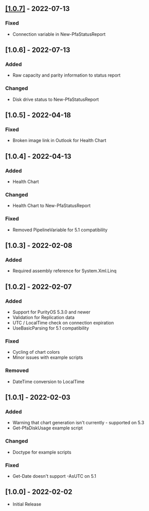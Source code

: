 ## [[1.0.7]](https://github.com/saidbrandon/PureStorage.FlashArray.Reporting/compare/1.0.6...1.0.7) - 2022-07-13
### Fixed
- Connection variable in New-PfaStatusReport

## [1.0.6] - 2022-07-13
### Added
- Raw capacity and parity information to status report

### Changed
- Disk drive status to New-PfaStatusReport
 
## [1.0.5] - 2022-04-18
### Fixed
- Broken image link in Outlook for Health Chart

## [1.0.4] - 2022-04-13
### Added
- Health Chart

### Changed
- Health Chart to New-PfaStatusReport

### Fixed
- Removed PipelineVariable for 5.1 compatibility

## [1.0.3] - 2022-02-08
### Added
- Required assembly reference for System.Xml.Linq

## [1.0.2] - 2022-02-07
### Added
- Support for PurityOS 5.3.0 and newer
- Validation for Replication data
- UTC / LocalTime check on connection expiration
- UseBasicParsing for 5.1 compatibility

### Fixed
- Cycling of chart colors
- Minor issues with example scripts

### Removed
- DateTime conversion to LocalTime

## [1.0.1] - 2022-02-03
### Added
- Warning that chart generation isn't currently - supported on 5.3
- Get-PfaDiskUsage example script

### Changed
- Doctype for example scripts

### Fixed
- Get-Date doesn't support -AsUTC on 5.1

## [1.0.0] - 2022-02-02
- Initial Release
